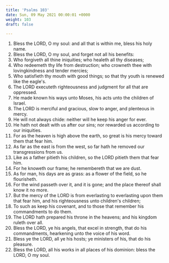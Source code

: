 ```yaml
---
title: 'Psalms 103'
date: Sun, 09 May 2021 00:00:01 +0000
weight: 103
draft: false
  
---
```


1. Bless the LORD, O my soul: and all that is within me, bless his holy name.
2. Bless the LORD, O my soul, and forget not all his benefits:
3. Who forgiveth all thine iniquities; who healeth all thy diseases;
4. Who redeemeth thy life from destruction; who crowneth thee with lovingkindness and tender mercies;
5. Who satisfieth thy mouth with good things; so that thy youth is renewed like the eagle's.
6. The LORD executeth righteousness and judgment for all that are oppressed.
7. He made known his ways unto Moses, his acts unto the children of Israel.
8. The LORD is merciful and gracious, slow to anger, and plenteous in mercy.
9. He will not always chide: neither will he keep his anger for ever.
10. He hath not dealt with us after our sins; nor rewarded us according to our iniquities.
11. For as the heaven is high above the earth, so great is his mercy toward them that fear him.
12. As far as the east is from the west, so far hath he removed our transgressions from us.
13. Like as a father pitieth his children, so the LORD pitieth them that fear him.
14. For he knoweth our frame; he remembereth that we are dust.
15. As for man, his days are as grass: as a flower of the field, so he flourisheth.
16. For the wind passeth over it, and it is gone; and the place thereof shall know it no more.
17. But the mercy of the LORD is from everlasting to everlasting upon them that fear him, and his righteousness unto children's children;
18. To such as keep his covenant, and to those that remember his commandments to do them.
19. The LORD hath prepared his throne in the heavens; and his kingdom ruleth over all.
20. Bless the LORD, ye his angels, that excel in strength, that do his commandments, hearkening unto the voice of his word.
21. Bless ye the LORD, all ye his hosts; ye ministers of his, that do his pleasure.
22. Bless the LORD, all his works in all places of his dominion: bless the LORD, O my soul.
